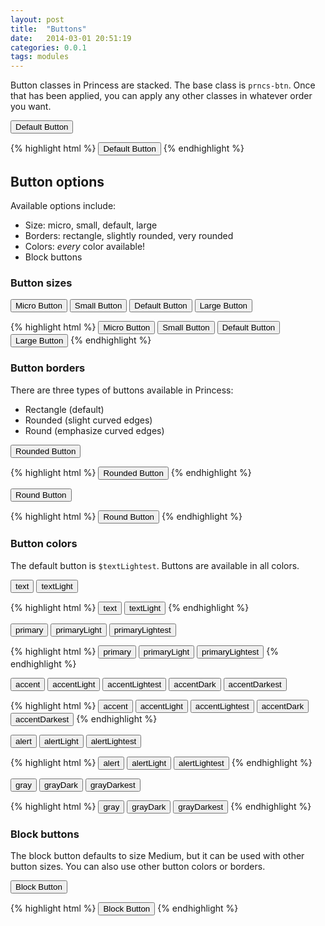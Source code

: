 ```yaml
---
layout: post
title:  "Buttons"
date:   2014-03-01 20:51:19
categories: 0.0.1
tags: modules
---
```


Button classes in Princess are stacked. The base class is `prncs-btn`. Once that has been applied, you can apply any other classes in whatever order you want.

<button class="prncs-btn">Default Button</button>

{% highlight html %}
<button class="prncs-btn">Default Button</button>
{% endhighlight %}

## Button options

Available options include:

* Size: micro, small, default, large
* Borders: rectangle, slightly rounded, very rounded
* Colors: *every* color available!
* Block buttons

### Button sizes

<button class="prncs-btn prncs-btn-micro">Micro Button</button>
<button class="prncs-btn prncs-btn-small">Small Button</button>
<button class="prncs-btn">Default Button</button>
<button class="prncs-btn prncs-btn-large">Large Button</button>

{% highlight html %}
<button class="prncs-btn prncs-btn-micro">Micro Button</button>
<button class="prncs-btn prncs-btn-small">Small Button</button>
<button class="prncs-btn">Default Button</button>
<button class="prncs-btn prncs-btn-large">Large Button</button>
{% endhighlight %}

### Button borders

There are three types of buttons available in Princess:

* Rectangle (default)
* Rounded (slight curved edges)
* Round (emphasize curved edges)

<button class="prncs-btn prncs-btn-rounded">Rounded Button</button>

{% highlight html %}
<button class="prncs-btn prncs-btn-rounded">Rounded Button</button>
{% endhighlight %}

<button class="prncs-btn prncs-btn-round">Round Button</button>

{% highlight html %}
<button class="prncs-btn prncs-btn-round">Round Button</button>
{% endhighlight %}

### Button colors

The default button is `$textLightest`. Buttons are available in all colors.

<button class="prncs-btn prncs-btn-text">text</button> <button class="prncs-btn prncs-btn-textLight">textLight</button>

{% highlight html %}
<button class="prncs-btn prncs-btn-text">text</button>
<button class="prncs-btn prncs-btn-textLight">textLight</button>
{% endhighlight %}

<!--  -->

<button class="prncs-btn prncs-btn-primary">primary</button> <button class="prncs-btn prncs-btn-primaryLight">primaryLight</button> <button class="prncs-btn prncs-btn-primaryLightest">primaryLightest</button>

{% highlight html %}
<button class="prncs-btn prncs-btn-primary">primary</button>
<button class="prncs-btn prncs-btn-primaryLight">primaryLight</button>
<button class="prncs-btn prncs-btn-primaryLightest">primaryLightest</button>
{% endhighlight %}

<!--  -->

<button class="prncs-btn prncs-btn-accent">accent</button> <button class="prncs-btn prncs-btn-accentLight">accentLight</button> <button class="prncs-btn prncs-btn-accentLightest">accentLightest</button> <button class="prncs-btn prncs-btn-accentDark">accentDark</button> <button class="prncs-btn prncs-btn-accentDarkest">accentDarkest</button>

{% highlight html %}
<button class="prncs-btn prncs-btn-accent">accent</button>
<button class="prncs-btn prncs-btn-accentLight">accentLight</button>
<button class="prncs-btn prncs-btn-accentLightest">accentLightest</button>
<button class="prncs-btn prncs-btn-accentDark">accentDark</button>
<button class="prncs-btn prncs-btn-accentDarkest">accentDarkest</button>
{% endhighlight %}

<!--  -->

<button class="prncs-btn prncs-btn-alert">alert</button> <button class="prncs-btn prncs-btn-alertLight">alertLight</button> <button class="prncs-btn prncs-btn-alertLightest">alertLightest</button>

{% highlight html %}
<button class="prncs-btn prncs-btn-alert">alert</button>
<button class="prncs-btn prncs-btn-alertLight">alertLight</button>
<button class="prncs-btn prncs-btn-alertLightest">alertLightest</button>
{% endhighlight %}

<!--  -->

<button class="prncs-btn prncs-btn-gray">gray</button> <button class="prncs-btn prncs-btn-grayDark">grayDark</button> <button class="prncs-btn prncs-btn-grayDarkest">grayDarkest</button>

{% highlight html %}
<button class="prncs-btn prncs-btn-gray">gray</button>
<button class="prncs-btn prncs-btn-grayDark">grayDark</button>
<button class="prncs-btn prncs-btn-grayDarkest">grayDarkest</button>
{% endhighlight %}

### Block buttons

The block button defaults to size Medium, but it can be used with other button sizes. You can also use other button colors or borders.

<button class="prncs-btn prncs-btn-block">Block Button</button>

{% highlight html %}
<button class="prncs-btn prncs-btn-block">Block Button</button>
{% endhighlight %}